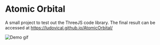 # Atomic Orbital

A small project to test out the ThreeJS code library. The final result can be accessed at https://ludovical.github.io/AtomicOrbital/

![Demo gif](https://github.com/LudovicAL/AtomicOrbital/blob/main/Demo.gif?raw=true)
